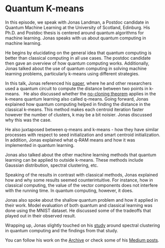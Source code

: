 # Quantum K-means
In this episode, we speak with Jonas Landman, a Postdoc candidate in Quantum Machine Learning at the University of Scotland, Edinburg. His Ph.D. and Postdoc thesis is centered around quantum algorithms for machine learning. Jonas speaks with us about quantum computing in machine learning. 

He begins by elucidating on the general idea that quantum computing is better than classical computing in all use cases. The postdoc candidate then gave an overview of how quantum computing works. Additionally, Jonas talked about the use of quantum computing in solving machine learning problems, particularly k-means using different strategies.

In this talk, Jonas referenced his [paper](https://arxiv.org/abs/1812.03584), where he and other researchers used a quantum circuit to compute the distance between two points in k-means.   He also discussed whether the [no-cloning theorem](https://en.wikipedia.org/wiki/No-cloning_theorem#:~:text=In%20physics%2C%20the%20no%2Dcloning,of%20quantum%20computing%20among%20others.) applies in the k-means quantum learning also called q-means. Going forward, Jonas explained how quantum computing helped in finding the distance in the classical k-means. This method makes each centroid iteration faster however the number of clusters, k may be a bit noisier. Jonas discussed why this was the case.

He also juxtaposed between q-means and k-means - how they have similar processes with respect to seed initialization and smart centroid initialization. In addition, Jonas explained what q-RAM means and how it was implemented in quantum learning. 

Jonas also talked about the other machine learning methods that quantum learning can be applied to outside k-means. These methods include Gaussian distribution, spectral clustering, etc. 

Speaking of the results in contrast with classical methods, Jonas explained how and why some results seemed counterintuitive. For instance, how in classical computing, the value of the vector components does not interfere with the running time. In quantum computing, however, it does. 

Jonas also spoke about the shallow quantum problem and how it applied in their work. Model evaluation of both quantum and classical learning was done using the MNIST dataset. He discussed some of the tradeoffs that played out in their observed result. 

Wrapping up, Jonas slightly touched on his [study](https://arxiv.org/abs/2007.00280) around spectral clustering in quantum computing and the findings from that study.

You can follow his work on the [Archive](https://arxiv.org/search/quant-ph?searchtype=author&query=Landman%2C+J) or check some of his [Medium posts](https://medium.com/@jonasldmn).
